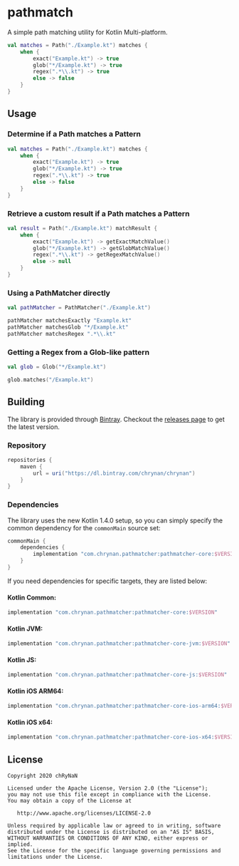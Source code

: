 # pathmatch

A simple path matching utility for Kotlin Multi-platform.

```kotlin
val matches = Path("./Example.kt") matches {
    when {
        exact("Example.kt") -> true
        glob("*/Example.kt") -> true
        regex(".*\\.kt") -> true
        else -> false
    }
}
```

## Usage

### Determine if a Path matches a Pattern

```kotlin
val matches = Path("./Example.kt") matches {
    when {
        exact("Example.kt") -> true
        glob("*/Example.kt") -> true
        regex(".*\\.kt") -> true
        else -> false
    }
}
```

### Retrieve a custom result if a Path matches a Pattern

```kotlin
val result = Path("./Example.kt") matchResult {
    when {
        exact("Example.kt") -> getExactMatchValue()
        glob("*/Example.kt") -> getGlobMatchValue()
        regex(".*\\.kt") -> getRegexMatchValue()
        else -> null
    }
}
```

### Using a PathMatcher directly

```kotlin
val pathMatcher = PathMatcher("./Example.kt")

pathMatcher matchesExactly "Example.kt"
pathMatcher matchesGlob "*/Example.kt"
pathMatcher matchesRegex ".*\\.kt"
```

### Getting a Regex from a Glob-like pattern

```kotlin
val glob = Glob("*/Example.kt")

glob.matches("/Example.kt")
```

## Building

The library is provided through [Bintray](https://bintray.com/chrynan/chrynan). Checkout
the [releases page](https://github.com/chRyNaN/pathmatcher/releases) to get the latest version.

### Repository

```groovy
repositories {
    maven {
        url = uri("https://dl.bintray.com/chrynan/chrynan")
    }
}
```

### Dependencies

The library uses the new Kotlin 1.4.0 setup, so you can simply specify the common dependency for the `commonMain` source
set:

```groovy
commonMain {
    dependencies {
        implementation "com.chrynan.pathmatcher:pathmatcher-core:$VERSION"
    }
}
```

If you need dependencies for specific targets, they are listed below:

#### Kotlin Common:

```groovy
implementation "com.chrynan.pathmatcher:pathmatcher-core:$VERSION"
```

#### Kotlin JVM:

```groovy
implementation "com.chrynan.pathmatcher:pathmatcher-core-jvm:$VERSION"
```

#### Kotlin JS:

```groovy
implementation "com.chrynan.pathmatcher:pathmatcher-core-js:$VERSION"
```

#### Kotlin iOS ARM64:

```groovy
implementation "com.chrynan.pathmatcher:pathmatcher-core-ios-arm64:$VERSION"
```

#### Kotlin iOS x64:

```groovy
implementation "com.chrynan.pathmatcher:pathmatcher-core-ios-x64:$VERSION"
```

## License

```
Copyright 2020 chRyNaN

Licensed under the Apache License, Version 2.0 (the "License");
you may not use this file except in compliance with the License.
You may obtain a copy of the License at

   http://www.apache.org/licenses/LICENSE-2.0

Unless required by applicable law or agreed to in writing, software
distributed under the License is distributed on an "AS IS" BASIS,
WITHOUT WARRANTIES OR CONDITIONS OF ANY KIND, either express or implied.
See the License for the specific language governing permissions and
limitations under the License.
```
